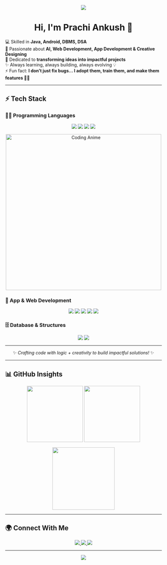 <!-- Banner -->
<p align="center">
  <img src="https://capsule-render.vercel.app/api?type=waving&color=3d4432&height=250&section=header&text=Prachi%20Ankush%20👩‍💻&fontSize=50&fontAlignY=40&fontColor=ffffff&fontAlign=50&desc=AI%20Enthusiast%20|%20Web%20&%20App%20Developer%20|%20Designer&descAlignY=65&descAlign=50&descSize=20&animation=fadeIn" />
</p>

<h1 align="center">Hi, I'm <b>Prachi Ankush</b> 👋</h1>  

<p>
💻 Skilled in <b> Java, Android, DBMS, DSA</b>  
<br>
🚀 Passionate about <b>AI, Web Development, App Development & Creative Designing</b>  
<br>
🎯 Dedicated to <b>transforming ideas into impactful projects</b>  
<br>
✨ Always learning, always building, always evolving 💡  
<br>
⚡ Fun fact: <b>I don’t just fix bugs… I adopt them, train them, and make them features 🐞✨</b>  
</p>  

---

## ⚡ Tech Stack  

### 👩‍💻 Programming Languages  
<p align="center">
  <img src="https://img.shields.io/badge/C-00599C?style=for-the-badge&logo=c&logoColor=white" />
  <img src="https://img.shields.io/badge/C++-00599C?style=for-the-badge&logo=c%2B%2B&logoColor=white" />
  <img src="https://img.shields.io/badge/Java-ED8B00?style=for-the-badge&logo=openjdk&logoColor=white" />
  <img src="https://img.shields.io/badge/Advanced%20Java-5382A1?style=for-the-badge&logo=java&logoColor=white" />
</p>  

<!-- Anime GIF -->
<p align="center">
  <img src="https://i.pinimg.com/originals/4d/25/26/4d2526e4db99f89bceccab696648efa6.gif" width="500" alt="Coding Anime" />
</p>  

### 📱 App & Web Development  
<p align="center">
  <img src="https://img.shields.io/badge/Android-3DDC84?style=for-the-badge&logo=android&logoColor=white" />
  <img src="https://img.shields.io/badge/HTML5-E34F26?style=for-the-badge&logo=html5&logoColor=white" />
  <img src="https://img.shields.io/badge/CSS3-1572B6?style=for-the-badge&logo=css3&logoColor=white" />
  <img src="https://img.shields.io/badge/JavaScript-F7DF1E?style=for-the-badge&logo=javascript&logoColor=black" />
  <img src="https://img.shields.io/badge/PHP-777BB4?style=for-the-badge&logo=php&logoColor=white" />
</p>  

### 🗄️ Database & Structures  
<p align="center">
  <img src="https://img.shields.io/badge/Database-003B57?style=for-the-badge&logo=mysql&logoColor=white" />
  <img src="https://img.shields.io/badge/Data%20Structures%20&%20Algorithms-FF6F00?style=for-the-badge&logo=buffer&logoColor=white" />
</p>  

---

<p align="center">✨ <i>Crafting code with logic + creativity to build impactful solutions!</i> ✨</p>  

---

## 📊 GitHub Insights  

<p align="center">
  <img src="https://github-readme-stats.vercel.app/api?username=prachi-ankush-3&show_icons=true&theme=radical" height="180" />
  <img src="https://github-readme-stats.vercel.app/api/top-langs/?username=prachi-ankush-3&layout=compact&theme=tokyonight" height="180" />
</p>  

<p align="center">
  <img src="https://github-readme-streak-stats.herokuapp.com/?user=prachi-ankush-3&theme=dark&hide_border=false" height="200" />
</p>  

---

## 🌍 Connect With Me  

<p align="center">
  <a href="mailto:prachiankush3@gmail.com">
    <img src="https://img.shields.io/badge/Email-D14836?style=for-the-badge&logo=gmail&logoColor=white" />
  </a>
  <a href="https://www.linkedin.com/" target="_blank">
    <img src="https://img.shields.io/badge/LinkedIn-0077B5?style=for-the-badge&logo=linkedin&logoColor=white" />
  </a>
  <a href="https://www.instagram.com/" target="_blank">
    <img src="https://img.shields.io/badge/Instagram-E4405F?style=for-the-badge&logo=instagram&logoColor=white" />
  </a>
</p>  

---

<!-- Footer -->
<p align="center">
  <img src="https://capsule-render.vercel.app/api?type=waving&color=3d4432&height=120&section=footer" />
</p>
